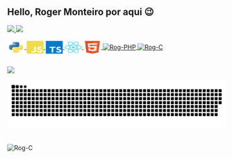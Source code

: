 ## Hello, Roger Monteiro por aqui 😉
 <div>
  <a href="https://github.com/rogermonteiro124">
  <img height="180em" src="https://github-readme-stats.vercel.app/api?username=rogermonteiro124&show_icons=true&theme=dracula&include_all_commits=true&count_private=true"/>
  <img height="180em" src="https://github-readme-stats.vercel.app/api/top-langs/?username=rogermonteiro124&layout=compact&langs_count=7&theme=dracula"/>
</div>
<div style="display: inline_block"><br> 
  <img align="center" alt="Rog-Python" height="30" width="40" src="https://raw.githubusercontent.com/devicons/devicon/master/icons/python/python-original.svg">
  <img align="center" alt="Rog-Js" height="30" width="40" src="https://raw.githubusercontent.com/devicons/devicon/master/icons/javascript/javascript-plain.svg">
  <img align="center" alt="Rog-Ts" height="30" width="40" src="https://raw.githubusercontent.com/devicons/devicon/master/icons/typescript/typescript-plain.svg">
  <img align="center" alt="Rog-React" height="30" width="40" src="https://raw.githubusercontent.com/devicons/devicon/master/icons/react/react-original.svg">
  <img align="center" alt="Rog-HTML" height="30" width="40" src="https://raw.githubusercontent.com/devicons/devicon/master/icons/html5/html5-original.svg">
  <img align="center" alt="Rog-PHP" height="30" width="40" src="https://img.shields.io/badge/PHP-777BB4?style=for-the-badge&logo=php&logoColor=white">
  <img align="center" alt="Rog-C" height="30" width="40" src="https://img.shields.io/badge/C-00599C?style=for-the-badge&logo=c&logoColor=white">
</div>
  
  ##
 
<div> 
  <a href="https://www.linkedin.com/in/rogermonteiro124" target="_blank"><img src="https://img.shields.io/badge/-LinkedIn-%230077B5?style=for-the-badge&logo=linkedin&logoColor=white" target="_blank"></a> 
 
  ![Snake animation](https://github.com/rogermonteiro124/rogermonteiro124/blob/output/github-contribution-grid-snake.svg)
 
</div>
<div style="display: inline_block"><br> 
 <img align="center" alt="Rog-C" height="20" width="120" src="https://img.shields.io/badge/Made%20with-Markdown-1f425f.svg">
</div>
 
